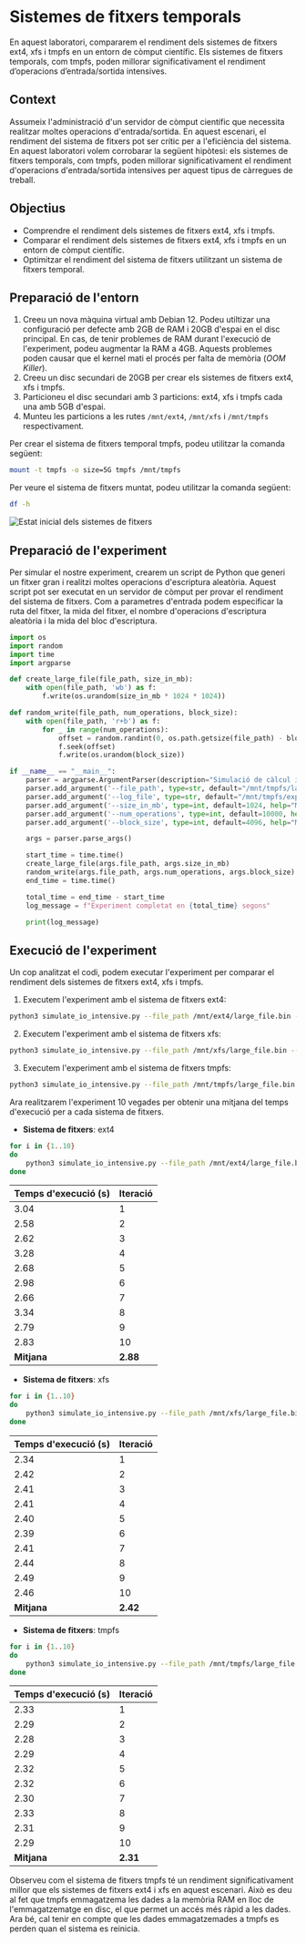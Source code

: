 # Sistemes de fitxers temporals

En aquest laboratori, compararem el rendiment dels sistemes de fitxers ext4, xfs i tmpfs en un entorn de còmput científic. Els sistemes de fitxers temporals, com tmpfs, poden millorar significativament el rendiment d’operacions d’entrada/sortida intensives.

## Context

Assumeix l'administració d'un servidor de còmput científic que necessita realitzar moltes operacions d'entrada/sortida. En aquest escenari, el rendiment del sistema de fitxers pot ser crític per a l'eficiència del sistema. En aquest laboratori volem corrobarar la següent hipòtesi: els sistemes de fitxers temporals, com tmpfs, poden millorar significativament el rendiment d'operacions d'entrada/sortida intensives per aquest tipus de càrregues de treball.

## Objectius

- Comprendre el rendiment dels sistemes de fitxers ext4, xfs i tmpfs.
- Comparar el rendiment dels sistemes de fitxers ext4, xfs i tmpfs en un entorn de còmput científic.
- Optimitzar el rendiment del sistema de fitxers utilitzant un sistema de fitxers temporal.

## Preparació de l'entorn

1. Creeu un nova màquina virtual amb Debian 12. Podeu utiltizar una configuració per defecte amb 2GB de RAM i 20GB d'espai en el disc principal. En cas, de tenir problemes de RAM durant l'execució de l'experiment, podeu augmentar la RAM a 4GB. Aquests problemes poden causar que el kernel mati el procés per falta de memòria (*OOM Killer*).
2. Creeu un disc secundari de 20GB per crear els sistemes de fitxers ext4, xfs i tmpfs.
3. Particioneu el disc secundari amb 3 particions: ext4, xfs i tmpfs cada una amb 5GB d'espai.
4. Munteu les particions a les rutes `/mnt/ext4`, `/mnt/xfs` i `/mnt/tmpfs` respectivament.

Per crear el sistema de fitxers temporal tmpfs, podeu utilitzar la comanda següent:

```bash
mount -t tmpfs -o size=5G tmpfs /mnt/tmpfs
```

Per veure el sistema de fitxers muntat, podeu utilitzar la comanda següent:

```bash
df -h
```

![Estat inicial dels sistemes de fitxers](img/temporal/df-h.png)

## Preparació de l'experiment

Per simular el nostre experiment, crearem un script de Python que generi un fitxer gran i realitzi moltes operacions d'escriptura aleatòria. Aquest script pot ser executat en un servidor de còmput per provar el rendiment del sistema de fitxers. Com a parametres d'entrada podem especificar la ruta del fitxer, la mida del fitxer, el nombre d'operacions d'escriptura aleatòria i la mida del bloc d'escriptura.

```python
import os
import random
import time
import argparse

def create_large_file(file_path, size_in_mb):
    with open(file_path, 'wb') as f:
        f.write(os.urandom(size_in_mb * 1024 * 1024))

def random_write(file_path, num_operations, block_size):
    with open(file_path, 'r+b') as f:
        for _ in range(num_operations):
            offset = random.randint(0, os.path.getsize(file_path) - block_size)
            f.seek(offset)
            f.write(os.urandom(block_size))

if __name__ == "__main__":
    parser = argparse.ArgumentParser(description="Simulació de càlcul intensiu d'entrada/sortida")
    parser.add_argument('--file_path', type=str, default="/mnt/tmpfs/large_file.bin", help="Camí del fitxer a crear")
    parser.add_argument('--log_file', type=str, default="/mnt/tmpfs/experiment_log.txt", help="Camí del fitxer de registre")
    parser.add_argument('--size_in_mb', type=int, default=1024, help="Mida del fitxer en MB")
    parser.add_argument('--num_operations', type=int, default=10000, help="Nombre d'operacions d'escriptura aleatòria")
    parser.add_argument('--block_size', type=int, default=4096, help="Mida del bloc en bytes")

    args = parser.parse_args()

    start_time = time.time()
    create_large_file(args.file_path, args.size_in_mb)
    random_write(args.file_path, args.num_operations, args.block_size)
    end_time = time.time()

    total_time = end_time - start_time
    log_message = f"Experiment completat en {total_time} segons"

    print(log_message)
```

## Execució de l'experiment

Un cop analitzat el codi, podem executar l'experiment per comparar el rendiment dels sistemes de fitxers ext4, xfs i tmpfs.

1. Executem l'experiment amb el sistema de fitxers ext4:

```bash
python3 simulate_io_intensive.py --file_path /mnt/ext4/large_file.bin --size_in_mb 1024 --num_operations 10000 --block_size 4096
```

2. Executem l'experiment amb el sistema de fitxers xfs:

```bash
python3 simulate_io_intensive.py --file_path /mnt/xfs/large_file.bin --size_in_mb 1024 --num_operations 10000 --block_size 4096
```

3. Executem l'experiment amb el sistema de fitxers tmpfs:

```bash
python3 simulate_io_intensive.py --file_path /mnt/tmpfs/large_file.bin --size_in_mb 1024 --num_operations 10000 --block_size 4096
```

Ara realitzarem l'experiment 10 vegades per obtenir una mitjana del temps d'execució per a cada sistema de fitxers.

- **Sistema de fitxers**: ext4

```bash
for i in {1..10}
do
    python3 simulate_io_intensive.py --file_path /mnt/ext4/large_file.bin --size_in_mb 1024 --num_operations 10000 --block_size 4096
done
```

| Temps d'execució (s) | Iteració |
|----------------------|----------|
| 3.04                 | 1        |
| 2.58                 | 2        |
| 2.62                 | 3        |
| 3.28                 | 4        |
| 2.68                 | 5        |
| 2.98                 | 6        |
| 2.66                 | 7        |
| 3.34                 | 8        |
| 2.79                 | 9        |
| 2.83                 | 10       |
| **Mitjana**          | **2.88** |

- **Sistema de fitxers**: xfs

```bash
for i in {1..10}
do
    python3 simulate_io_intensive.py --file_path /mnt/xfs/large_file.bin --size_in_mb 1024 --num_operations 10000 --block_size 4096
done
```

| Temps d'execució (s) | Iteració |
|----------------------|----------|
| 2.34                 | 1        |
| 2.42                 | 2        |
| 2.41                 | 3        |
| 2.41                 | 4        |
| 2.40                 | 5        |
| 2.39                 | 6        |
| 2.41                 | 7        |
| 2.44                 | 8        |
| 2.49                 | 9        |
| 2.46                 | 10       |
| **Mitjana**          | **2.42** |

- **Sistema de fitxers**: tmpfs

```bash
for i in {1..10}
do
    python3 simulate_io_intensive.py --file_path /mnt/tmpfs/large_file.bin --size_in_mb 1024 --num_operations 10000 --block_size 4096
done
```

| Temps d'execució (s) | Iteració |
|----------------------|----------|
| 2.33                 | 1        |
| 2.29                 | 2        |
| 2.28                 | 3        |
| 2.29                 | 4        |
| 2.32                 | 5        |
| 2.32                 | 6        |
| 2.30                 | 7        |
| 2.33                 | 8        |
| 2.31                 | 9        |
| 2.29                 | 10       |
| **Mitjana**          | **2.31** |

Observeu com el sistema de fitxers tmpfs té un rendiment significativament millor que els sistemes de fitxers ext4 i xfs en aquest escenari. Això es deu al fet que tmpfs emmagatzema les dades a la memòria RAM en lloc de l'emmagatzematge en disc, el que permet un accés més ràpid a les dades. Ara bé, cal tenir en compte que les dades emmagatzemades a tmpfs es perden quan el sistema es reinicia.

